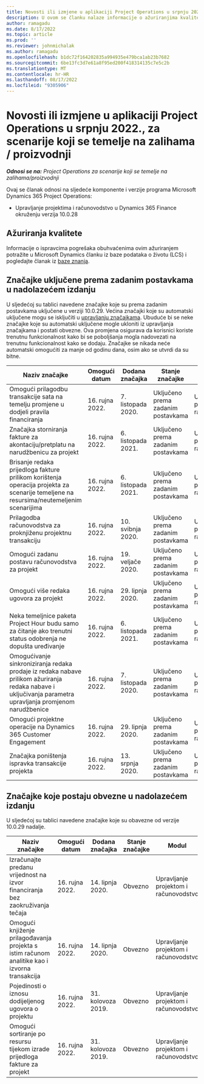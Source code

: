 ```yaml
---
title: Novosti ili izmjene u aplikaciji Project Operations u srpnju 2022., za scenarije koji se temelje na zalihama / proizvodnji
description: U ovom se članku nalaze informacije o ažuriranjima kvalitete koja su dostupna u izdanju microsofta Dynamics 365 Project Operations u srpnju 2022. za scenarije koji se temelje na zalihama/proizvodnji.
author: ramagadu
ms.date: 8/17/2022
ms.topic: article
ms.prod: ''
ms.reviewer: johnmichalak
ms.author: ramagadu
ms.openlocfilehash: b1dc72f164202835a994935e479bca1ab23b7682
ms.sourcegitcommit: 6be13fc3d7e61a8f95ed200f418314135c7e5c2b
ms.translationtype: MT
ms.contentlocale: hr-HR
ms.lasthandoff: 08/17/2022
ms.locfileid: "9305906"
---
```

# <a name="whats-new-or-changed-in-project-operations-july-2022-for-stockedproduction-based-scenarios"></a>Novosti ili izmjene u aplikaciji Project Operations u srpnju 2022., za scenarije koji se temelje na zalihama / proizvodnji

_**Odnosi se na:** Project Operations za scenarije koji se temelje na zalihama/proizvodnji_

Ovaj se članak odnosi na sljedeće komponente i verzije programa Microsoft Dynamics 365 Project Operations:

- Upravljanje projektima i računovodstvo u Dynamics 365 Finance okruženju verzija 10.0.28

## <a name="quality-updates"></a>Ažuriranja kvalitete

Informacije o ispravcima pogrešaka obuhvaćenima ovim ažuriranjem potražite u Microsoft Dynamics članku iz baze podataka o životu (LCS) i pogledajte članak iz [baze znanja](https://fix.lcs.dynamics.com/Issue/Details?bugId=694438).

## <a name="features-turned-on-by-default-in-upcoming-release"></a>Značajke uključene prema zadanim postavkama u nadolazećem izdanju

U sljedećoj su tablici navedene značajke koje su prema zadanim postavkama uključene u verziji 10.0.29. Većina značajki koje su automatski uključene mogu se isključiti u [upravljanju značajkama](/dynamics365/fin-ops-core/fin-ops/get-started/feature-management/feature-management-overview). Ubuduće bi se neke značajke koje su automatski uključene mogle ukloniti iz upravljanja značajkama i postati obvezne. Ova promjena osigurava da korisnici koriste trenutnu funkcionalnost kako bi se poboljšanja mogla nadovezati na trenutnu funkcionalnost kako se dodaju. Značajke se nikada neće automatski omogućiti za manje od godinu dana, osim ako se utvrdi da su bitne.

| Naziv značajke | Omogući datum | Dodana značajka | Stanje značajke | Modul |
| --- | --- | --- |--- |--- |
| Omogući prilagodbu transakcije sata na temelju promjene u dodjeli pravila financiranja | 16. rujna 2022. | 7. listopada 2020. | Uključeno prema zadanim postavkama | Upravljanje projektom i računovodstvo |
| Značajka storniranja fakture za akontaciju/pretplatu na narudžbenicu za projekt | 16. rujna 2022. | 6. listopada 2021. | Uključeno prema zadanim postavkama | Upravljanje projektom i računovodstvo |
| Brisanje redaka prijedloga fakture prilikom korištenja operacija projekta za scenarije temeljene na resursima/neutemeljenim scenarijima | 16. rujna 2022. | 6. listopada 2021. | Uključeno prema zadanim postavkama | Upravljanje projektom i računovodstvo |
| Prilagodba računovodstva za proknjiženu projektnu transakciju | 16. rujna 2022. | 10. svibnja 2020. | Uključeno prema zadanim postavkama | Upravljanje projektom i računovodstvo |
| Omogući zadanu postavu računovodstva za projekt | 16. rujna 2022. | 19. veljače 2020. | Uključeno prema zadanim postavkama | Upravljanje projektom i računovodstvo |
| Omogući više redaka ugovora za projekt | 16. rujna 2022. | 29. lipnja 2020. | Uključeno prema zadanim postavkama | Upravljanje projektom i računovodstvo |
| Neka temeljnice paketa Project Hour budu samo za čitanje ako trenutni status odobrenja ne dopušta uređivanje | 16. rujna 2022. | 6. listopada 2021. | Uključeno prema zadanim postavkama | Upravljanje projektom i računovodstvo |
| Omogućivanje sinkroniziranja redaka prodaje iz redaka nabave prilikom ažuriranja redaka nabave i uključivanja parametra upravljanja promjenom narudžbenice | 16. rujna 2022. | 7. listopada 2020. | Uključeno prema zadanim postavkama | Upravljanje projektom i računovodstvo |
| Omogući projektne operacije na Dynamics 365 Customer Engagement | 16. rujna 2022. | 29. lipnja 2020. | Uključeno prema zadanim postavkama | Upravljanje projektom i računovodstvo |
| Značajka poništenja ispravka transakcije projekta | 16. rujna 2022. | 13. srpnja 2020. | Uključeno prema zadanim postavkama | Upravljanje projektom i računovodstvo |

## <a name="features-that-become-mandatory-in-the-upcoming-release"></a>Značajke koje postaju obvezne u nadolazećem izdanju

U sljedećoj su tablici navedene značajke koje su obavezne od verzije 10.0.29 nadalje.

| Naziv značajke | Omogući datum | Dodana značajka | Stanje značajke | Modul |
| --- | --- | --- | --- | --- |
| Izračunajte predanu vrijednost na izvor financiranja bez zaokruživanja tečaja | 16. rujna 2022. | 14. lipnja 2020. | Obvezno | Upravljanje projektom i računovodstvo |
| Omogući knjiženje prilagođavanja projekta s istim računom analitike kao i izvorna transakcija | 16. rujna 2022. | 14. lipnja 2020. | Obvezno | Upravljanje projektom i računovodstvo |
| Pojedinosti o iznosu dodijeljenog ugovora o projektu | 16. rujna 2022. | 31. kolovoza 2019. | Obvezno | Upravljanje projektom i računovodstvo |
| Omogući sortiranje po resursu tijekom izrade prijedloga fakture za projekt | 16. rujna 2022. | 31. kolovoza 2019. | Obvezno | Upravljanje projektom i računovodstvo |
